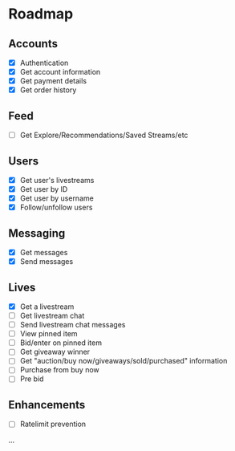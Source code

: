 # Roadmap

## Accounts

- [x] Authentication
- [x] Get account information
- [x] Get payment details
- [x] Get order history

## Feed

- [ ] Get Explore/Recommendations/Saved Streams/etc

## Users

- [x] Get user's livestreams
- [x] Get user by ID
- [x] Get user by username
- [x] Follow/unfollow users

## Messaging

- [x] Get messages
- [x] Send messages

## Lives

- [x] Get a livestream
- [ ] Get livestream chat
- [ ] Send livestream chat messages
- [ ] View pinned item
- [ ] Bid/enter on pinned item
- [ ] Get giveaway winner
- [ ] Get "auction/buy now/giveaways/sold/purchased" information
- [ ] Purchase from buy now
- [ ] Pre bid

## Enhancements

- [ ] Ratelimit prevention

...
